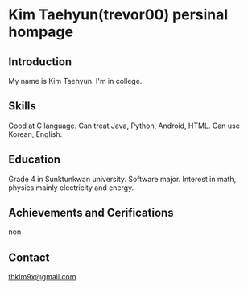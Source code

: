 # Kim Taehyun(trevor00) persinal hompage
## Introduction

My name is Kim Taehyun. I'm in college.


## Skills

Good at C language. Can treat Java, Python, Android, HTML. Can use Korean, English.


## Education

Grade 4 in Sunktunkwan university. Software major. Interest in math, physics mainly electricity and energy.


## Achievements and Cerifications

non


## Contact

thkim9x@gmail.com


